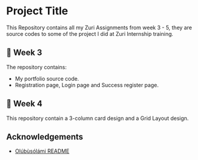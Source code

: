 # Project Title

This Repository contains all my Zuri Assignments from week 3 - 5, they are source codes to some of the project I did at Zuri Internship training.


## 🚀 Week 3

The repository contains:
- My portfolio source code. 
- Registration page, Login page and Success register page.

## 🚀 Week 4
This repository contain a 3-column card design and a Grid Layout design.
## Acknowledgements

 - [Olúbùsólámi README](https://github.com/olubusolami/Assignments/blob/main/Ol%C3%BAb%C3%B9s%C3%B3l%C3%A1mi.md)

